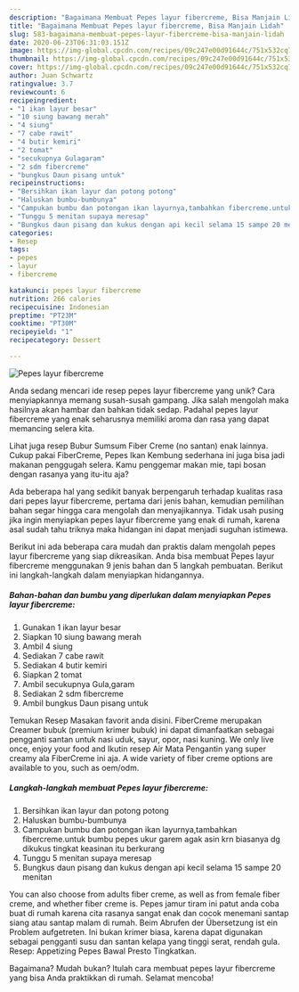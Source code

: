 ```yaml
---
description: "Bagaimana Membuat Pepes layur fibercreme, Bisa Manjain Lidah"
title: "Bagaimana Membuat Pepes layur fibercreme, Bisa Manjain Lidah"
slug: 583-bagaimana-membuat-pepes-layur-fibercreme-bisa-manjain-lidah
date: 2020-06-23T06:31:03.151Z
image: https://img-global.cpcdn.com/recipes/09c247e00d91644c/751x532cq70/pepes-layur-fibercreme-foto-resep-utama.jpg
thumbnail: https://img-global.cpcdn.com/recipes/09c247e00d91644c/751x532cq70/pepes-layur-fibercreme-foto-resep-utama.jpg
cover: https://img-global.cpcdn.com/recipes/09c247e00d91644c/751x532cq70/pepes-layur-fibercreme-foto-resep-utama.jpg
author: Juan Schwartz
ratingvalue: 3.7
reviewcount: 6
recipeingredient:
- "1 ikan layur besar"
- "10 siung bawang merah"
- "4 siung"
- "7 cabe rawit"
- "4 butir kemiri"
- "2 tomat"
- "secukupnya Gulagaram"
- "2 sdm fibercreme"
- "bungkus Daun pisang untuk"
recipeinstructions:
- "Bersihkan ikan layur dan potong potong"
- "Haluskan bumbu-bumbunya"
- "Campukan bumbu dan potongan ikan layurnya,tambahkan fibercreme.untuk bumbu pepes ukur garem agak asin krn biasanya dg dikukus tingkat keasinan itu berkurang"
- "Tunggu 5 menitan supaya meresap"
- "Bungkus daun pisang dan kukus dengan api kecil selama 15 sampe 20 menitan"
categories:
- Resep
tags:
- pepes
- layur
- fibercreme

katakunci: pepes layur fibercreme 
nutrition: 266 calories
recipecuisine: Indonesian
preptime: "PT23M"
cooktime: "PT30M"
recipeyield: "1"
recipecategory: Dessert

---
```



![Pepes layur fibercreme](https://img-global.cpcdn.com/recipes/09c247e00d91644c/751x532cq70/pepes-layur-fibercreme-foto-resep-utama.jpg)

Anda sedang mencari ide resep pepes layur fibercreme yang unik? Cara menyiapkannya memang susah-susah gampang. Jika salah mengolah maka hasilnya akan hambar dan bahkan tidak sedap. Padahal pepes layur fibercreme yang enak seharusnya memiliki aroma dan rasa yang dapat memancing selera kita.

Lihat juga resep Bubur Sumsum Fiber Creme (no santan) enak lainnya. Cukup pakai FiberCreme, Pepes Ikan Kembung sederhana ini juga bisa jadi makanan penggugah selera. Kamu penggemar makan mie, tapi bosan dengan rasanya yang itu-itu aja?

Ada beberapa hal yang sedikit banyak berpengaruh terhadap kualitas rasa dari pepes layur fibercreme, pertama dari jenis bahan, kemudian pemilihan bahan segar hingga cara mengolah dan menyajikannya. Tidak usah pusing jika ingin menyiapkan pepes layur fibercreme yang enak di rumah, karena asal sudah tahu triknya maka hidangan ini dapat menjadi suguhan istimewa.


Berikut ini ada beberapa cara mudah dan praktis dalam mengolah pepes layur fibercreme yang siap dikreasikan. Anda bisa membuat Pepes layur fibercreme menggunakan 9 jenis bahan dan 5 langkah pembuatan. Berikut ini langkah-langkah dalam menyiapkan hidangannya.

<!--inarticleads1-->

##### Bahan-bahan dan bumbu yang diperlukan dalam menyiapkan Pepes layur fibercreme:

1. Gunakan 1 ikan layur besar
1. Siapkan 10 siung bawang merah
1. Ambil 4 siung
1. Sediakan 7 cabe rawit
1. Sediakan 4 butir kemiri
1. Siapkan 2 tomat
1. Ambil secukupnya Gula,garam
1. Sediakan 2 sdm fibercreme
1. Ambil bungkus Daun pisang untuk


Temukan Resep Masakan favorit anda disini. FiberCreme merupakan Creamer bubuk (premium krimer bubuk) ini dapat dimanfaatkan sebagai pengganti santan untuk nasi uduk, sayur, opor, nasi kuning. We only live once, enjoy your food and Ikutin resep Air Mata Pengantin yang super creamy ala FiberCreme ini aja. A wide variety of fiber creme options are available to you, such as oem/odm. 

<!--inarticleads2-->

##### Langkah-langkah membuat Pepes layur fibercreme:

1. Bersihkan ikan layur dan potong potong
1. Haluskan bumbu-bumbunya
1. Campukan bumbu dan potongan ikan layurnya,tambahkan fibercreme.untuk bumbu pepes ukur garem agak asin krn biasanya dg dikukus tingkat keasinan itu berkurang
1. Tunggu 5 menitan supaya meresap
1. Bungkus daun pisang dan kukus dengan api kecil selama 15 sampe 20 menitan


You can also choose from adults fiber creme, as well as from female fiber creme, and whether fiber creme is. Pepes jamur tiram ini patut anda coba buat di rumah karena cita rasanya sangat enak dan cocok menemani santap siang atau santap malam di rumah. Beim Abrufen der Übersetzung ist ein Problem aufgetreten. Ini bukan krimer biasa, karena dapat digunakan sebagai pengganti susu dan santan kelapa yang tinggi serat, rendah gula. Resep: Appetizing Pepes Bawal Presto Tingkatkan. 

Bagaimana? Mudah bukan? Itulah cara membuat pepes layur fibercreme yang bisa Anda praktikkan di rumah. Selamat mencoba!
